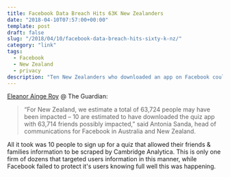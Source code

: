 ```yaml
---
title: Facebook Data Breach Hits 63K New Zealanders
date: "2018-04-10T07:57:00+00:00"
template: post
draft: false
slug: "/2018/04/10/facebook-data-breach-hits-sixty-k-nz/"
category: "link"
tags:
  - Facebook
  - New Zealand
  - privacy
description: "Ten New Zealanders who downloaded an app on Facebook could have exposed up to 63,714 of their compatriots to the data mining tactics of Cambridge Analytica."
---
```


[Eleanor Ainge Roy](https://www.theguardian.com/technology/2018/apr/10/facebook-data-breach-hits-63714-new-zealanders-after-10-people-download-quiz) @ The Guardian:

> “For New Zealand, we estimate a total of 63,724 people may have been impacted – 10 are estimated to have downloaded the quiz app with 63,714 friends possibly impacted,” said Antonia Sanda, head of communications for Facebook in Australia and New Zealand.

All it took was 10 people to sign up for a quiz that allowed their friends & families information to be scraped by Cambridge Analytica. This is only one firm of dozens that targeted users information in this manner, while Facebook failed to protect it's users knowing full well this was happening.
